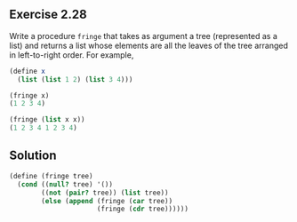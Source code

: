 ## Exercise 2.28

Write a procedure `fringe` that takes as argument a tree (represented as a list)
and returns a list whose elements are all the leaves of the tree arranged in
left-to-right order. For example,

```scheme
(define x
  (list (list 1 2) (list 3 4)))

(fringe x)
(1 2 3 4)

(fringe (list x x))
(1 2 3 4 1 2 3 4)
```

## Solution

```scheme
(define (fringe tree)
  (cond ((null? tree) '())
        ((not (pair? tree)) (list tree))
        (else (append (fringe (car tree))
                      (fringe (cdr tree))))))
```
